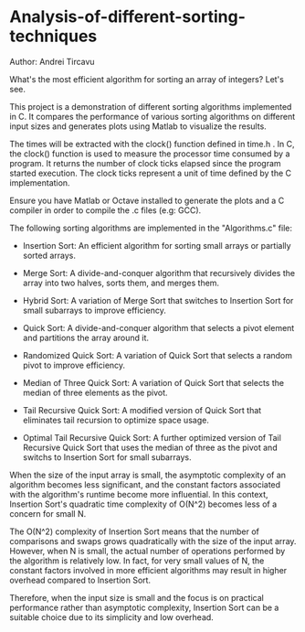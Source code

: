 # Analysis-of-different-sorting-techniques
Author: Andrei Tircavu

What's the most efficient algorithm for sorting an array of integers?
Let's see.

This project is a demonstration of different sorting algorithms implemented in C. It compares the performance of various sorting algorithms on different input sizes and generates plots using Matlab to visualize the results.

The times will be extracted with the clock() function defined in time.h .
In C, the clock() function is used to measure the processor time consumed by a program. It returns the number of clock ticks elapsed since the program started execution. The clock ticks represent a unit of time defined by the C implementation.

Ensure you have Matlab or Octave installed to generate the plots and a C compiler in order to compile the .c files (e.g: GCC).

The following sorting algorithms are implemented in the "Algorithms.c" file:

- Insertion Sort: An efficient algorithm for sorting small arrays or partially sorted arrays.

- Merge Sort: A divide-and-conquer algorithm that recursively divides the array into two halves, sorts them, and merges them.

- Hybrid Sort: A variation of Merge Sort that switches to Insertion Sort for small subarrays to improve efficiency.

- Quick Sort: A divide-and-conquer algorithm that selects a pivot element and partitions the array around it.

- Randomized Quick Sort: A variation of Quick Sort that selects a random pivot to improve efficiency.

- Median of Three Quick Sort: A variation of Quick Sort that selects the median of three elements as the pivot.

- Tail Recursive Quick Sort: A modified version of Quick Sort that eliminates tail recursion to optimize space usage.

- Optimal Tail Recursive Quick Sort: A further optimized version of Tail Recursive Quick Sort that uses the median of three as the pivot and switchs to Insertion Sort for small subarrays.


When the size of the input array is small, the asymptotic complexity of an algorithm becomes less significant, and the constant factors associated with the algorithm's runtime become more influential. In this context, Insertion Sort's quadratic time complexity of O(N^2) becomes less of a concern for small N.

The O(N^2) complexity of Insertion Sort means that the number of comparisons and swaps grows quadratically with the size of the input array. However, when N is small, the actual number of operations performed by the algorithm is relatively low. In fact, for very small values of N, the constant factors involved in more efficient algorithms may result in higher overhead compared to Insertion Sort.

Therefore, when the input size is small and the focus is on practical performance rather than asymptotic complexity, Insertion Sort can be a suitable choice due to its simplicity and low overhead.

